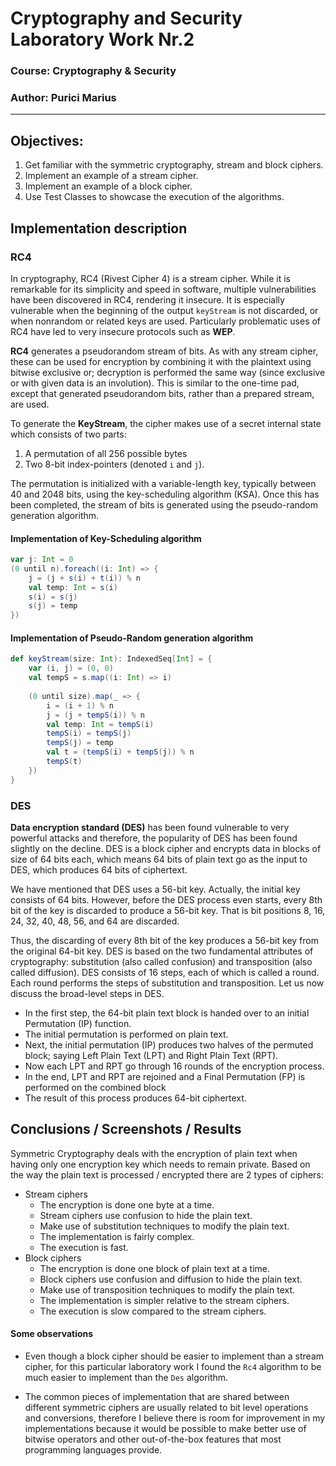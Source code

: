 # Cryptography and Security Laboratory Work Nr.2

### Course: Cryptography & Security
### Author: Purici Marius

----

## Objectives:

1. Get familiar with the symmetric cryptography, stream and block ciphers.
2. Implement an example of a stream cipher.
3. Implement an example of a block cipher.
4. Use Test Classes to showcase the execution of the algorithms.


## Implementation description

### RC4

In cryptography, RC4 (Rivest Cipher 4) is a stream cipher. While it is remarkable for its simplicity and speed in software, multiple vulnerabilities have been discovered in RC4, rendering it insecure. It is especially vulnerable when the beginning of the output `keyStream` is not discarded, or when nonrandom or related keys are used. Particularly problematic uses of RC4 have led to very insecure protocols such as **WEP**.

**RC4** generates a pseudorandom stream of bits. As with any stream cipher, these can be used for encryption by combining it with the plaintext using bitwise exclusive or; decryption is performed the same way (since exclusive or with given data is an involution). This is similar to the one-time pad, except that generated pseudorandom bits, rather than a prepared stream, are used.

To generate the **KeyStream**, the cipher makes use of a secret internal state which consists of two parts:

1. A permutation of all 256 possible bytes
2. Two 8-bit index-pointers (denoted `i` and `j`).

The permutation is initialized with a variable-length key, typically between 40 and 2048 bits, using the key-scheduling algorithm (KSA). Once this has been completed, the stream of bits is generated using the pseudo-random generation algorithm.

#### Implementation of Key-Scheduling algorithm

```scala
var j: Int = 0
(0 until n).foreach((i: Int) => {
    j = (j + s(i) + t(i)) % n
    val temp: Int = s(i)
    s(i) = s(j)
    s(j) = temp
})
```

#### Implementation of Pseudo-Random generation algorithm
```scala
def keyStream(size: Int): IndexedSeq[Int] = {
    var (i, j) = (0, 0)
    val tempS = s.map((i: Int) => i)
    
    (0 until size).map(_ => {
        i = (i + 1) % n
        j = (j + tempS(i)) % n
        val temp: Int = tempS(i)
        tempS(i) = tempS(j)
        tempS(j) = temp
        val t = (tempS(i) + tempS(j)) % n
        tempS(t)
    })
}
```

### DES

**Data encryption standard (DES)** has been found vulnerable to very powerful attacks and therefore, the popularity of DES has been found slightly on the decline. DES is a block cipher and encrypts data in blocks of size of 64 bits each, which means 64 bits of plain text go as the input to DES, which produces 64 bits of ciphertext.

We have mentioned that DES uses a 56-bit key. Actually, the initial key consists of 64 bits. However, before the DES process even starts, every 8th bit of the key is discarded to produce a 56-bit key. That is bit positions 8, 16, 24, 32, 40, 48, 56, and 64 are discarded.

Thus, the discarding of every 8th bit of the key produces a 56-bit key from the original 64-bit key. DES is based on the two fundamental attributes of cryptography: substitution (also called confusion) and transposition (also called diffusion). DES consists of 16 steps, each of which is called a round. Each round performs the steps of substitution and transposition. Let us now discuss the broad-level steps in DES.

* In the first step, the 64-bit plain text block is handed over to an initial Permutation (IP) function.
* The initial permutation is performed on plain text.
* Next, the initial permutation (IP) produces two halves of the permuted block; saying Left Plain Text (LPT) and Right Plain Text (RPT).
* Now each LPT and RPT go through 16 rounds of the encryption process.
* In the end, LPT and RPT are rejoined and a Final Permutation (FP) is performed on the combined block
* The result of this process produces 64-bit ciphertext.

## Conclusions / Screenshots / Results

Symmetric Cryptography deals with the encryption of plain text when having only one encryption key which needs to remain private. Based on the way the plain text is processed / encrypted there are 2 types of ciphers:

* Stream ciphers
  * The encryption is done one byte at a time.
  * Stream ciphers use confusion to hide the plain text.
  * Make use of substitution techniques to modify the plain text.
  * The implementation is fairly complex.
  * The execution is fast.
* Block ciphers
  * The encryption is done one block of plain text at a time.
  * Block ciphers use confusion and diffusion to hide the plain text.
  * Make use of transposition techniques to modify the plain text.
  * The implementation is simpler relative to the stream ciphers.
  * The execution is slow compared to the stream ciphers.

#### Some observations

* Even though a block cipher should be easier to implement than a stream cipher, for this particular laboratory work I found the `Rc4` algorithm to be much easier to implement than the `Des` algorithm.

* The common pieces of implementation that are shared between different symmetric ciphers are usually related to bit level operations and conversions, therefore I believe there is room for improvement in my implementations because it would be possible to make better use of bitwise operators and other out-of-the-box features that most programming languages provide.